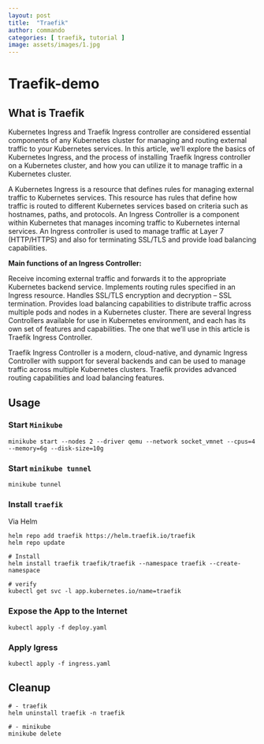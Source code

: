 ```yaml
---
layout: post
title:  "Traefik"
author: commando
categories: [ traefik, tutorial ]
image: assets/images/1.jpg
---
```

# Traefik-demo

## What is Traefik
Kubernetes Ingress and Traefik Ingress controller are considered essential components of any Kubernetes cluster for managing and routing external traffic to your Kubernetes services. In this article, we’ll explore the basics of Kubernetes Ingress, and the process of installing Traefik Ingress controller on a Kubernetes cluster, and how you can utilize it to manage traffic in a Kubernetes cluster.

A Kubernetes Ingress is a resource that defines rules for managing external traffic to Kubernetes services. This resource has rules that define how traffic is routed to different Kubernetes services based on criteria such as hostnames, paths, and protocols. An Ingress Controller is a component within Kubernetes that manages incoming traffic to Kubernetes internal services. An Ingress controller is used to manage traffic at Layer 7 (HTTP/HTTPS) and also for terminating SSL/TLS and provide load balancing capabilities.

**Main functions of an Ingress Controller:**

Receive incoming external traffic and forwards it to the appropriate Kubernetes backend service.
Implements routing rules specified in an Ingress resource.
Handles SSL/TLS encryption and decryption – SSL termination.
Provides load balancing capabilities to distribute traffic across multiple pods and nodes in a Kubernetes cluster.
There are several Ingress Controllers available for use in Kubernetes environment, and each has its own set of features and capabilities. The one that we’ll use in this article is Traefik Ingress Controller.

Traefik Ingress Controller is a modern, cloud-native, and dynamic Ingress Controller with support for several backends and can be used to manage traffic across multiple Kubernetes clusters. Traefik provides advanced routing capabilities and load balancing features.


## Usage
### Start `Minikube`

```
minikube start --nodes 2 --driver qemu --network socket_vmnet --cpus=4 --memory=6g --disk-size=10g
```

### Start `minikube tunnel`
`minikube tunnel`

### Install `traefik`
Via Helm
```shell
helm repo add traefik https://helm.traefik.io/traefik
helm repo update

# Install
helm install traefik traefik/traefik --namespace traefik --create-namespace

# verify
kubectl get svc -l app.kubernetes.io/name=traefik
```

### Expose the App to the Internet
`kubectl apply -f deploy.yaml`

### Apply Igress
`kubectl apply -f ingress.yaml`

## Cleanup

```shell
# - traefik
helm uninstall traefik -n traefik

# - minikube
minikube delete
```
